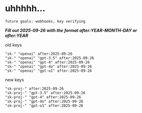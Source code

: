 # uhhhhh...

`future goals: webhooks, key verifying`



***Fill out 2025-09-26 with the format after:YEAR-MONTH-DAY or after:YEAR***

old keys
```
"sk-" "openai" after:2025-09-26
"sk-" "openai" "gpt-3.5" after:2025-09-26
"sk-" "openai" "gpt-4" after:2025-09-26
"sk-" "openai" "gpt-4o" after:2025-09-26
"sk-" "openai" "gpt-o1" after:2025-09-26
```

new keys
```
"sk-proj-" after:2025-09-26
"sk-proj-" "gpt-3.5" after:2025-09-26
"sk-proj-" "gpt-4" after:2025-09-26
"sk-proj-" "gpt-4o" after:2025-09-26
"sk-proj-" "gpt-o1" after:2025-09-26
```
